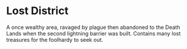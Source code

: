 # Lost District

A once wealthy area, ravaged by plague then abandoned to the Death Lands when the second lightning barrier was built.
Contains many lost treasures for the foolhardy to seek out.
